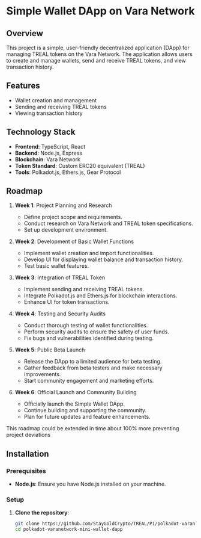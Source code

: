 # Simple Wallet DApp on Vara Network

## Overview
This project is a simple, user-friendly decentralized application (DApp) for managing TREAL tokens on the Vara Network. The application allows users to create and manage wallets, send and receive TREAL tokens, and view transaction history.

## Features
- Wallet creation and management
- Sending and receiving TREAL tokens
- Viewing transaction history

## Technology Stack
- **Frontend**: TypeScript, React
- **Backend**: Node.js, Express
- **Blockchain**: Vara Network
- **Token Standard**: Custom ERC20 equivalent (TREAL)
- **Tools**: Polkadot.js, Ethers.js, Gear Protocol

## Roadmap

1. **Week 1**: Project Planning and Research
   - Define project scope and requirements.
   - Conduct research on Vara Network and TREAL token specifications.
   - Set up development environment.

2. **Week 2**: Development of Basic Wallet Functions
   - Implement wallet creation and import functionalities.
   - Develop UI for displaying wallet balance and transaction history.
   - Test basic wallet features.

3. **Week 3**: Integration of TREAL Token
   - Implement sending and receiving TREAL tokens.
   - Integrate Polkadot.js and Ethers.js for blockchain interactions.
   - Enhance UI for token transactions.

4. **Week 4**: Testing and Security Audits
   - Conduct thorough testing of wallet functionalities.
   - Perform security audits to ensure the safety of user funds.
   - Fix bugs and vulnerabilities identified during testing.

5. **Week 5**: Public Beta Launch
   - Release the DApp to a limited audience for beta testing.
   - Gather feedback from beta testers and make necessary improvements.
   - Start community engagement and marketing efforts.

6. **Week 6**: Official Launch and Community Building
   - Officially launch the Simple Wallet DApp.
   - Continue building and supporting the community.
   - Plan for future updates and feature enhancements.
  
This roadmap could be extended in time about 100% more preventing project deviations

## Installation

### Prerequisites
- **Node.js**: Ensure you have Node.js installed on your machine.

### Setup

1. **Clone the repository**:
   ```bash
   git clone https://github.com/StayGoldCrypto/TREAL/P1/polkadot-varanetwork-mini-wallet-dapp.git
   cd polkadot-varanetwork-mini-wallet-dapp

